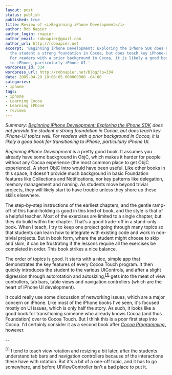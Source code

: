 ```yaml
---
layout: post
status: publish
published: true
title: Review of <i>Beginning iPhone Development</i>
author: Rob Napier
author_login: rnapier
author_email: robnapier@gmail.com
author_url: http://robnapier.net
excerpt: 'Beginning iPhone Development: Exploring the iPhone SDK does not provide
  the student a strong foundation in Cocoa, but does teach key iPhone-UI topics well.
  For readers with a prior background in Cocoa, it is likely a good book for transitioning
  to iPhone, particularly iPhone UI.'
wordpress_id: 334
wordpress_url: http://robnapier.net/blog/?p=334
date: 2009-04-29 18:06:05.000000000 -04:00
categories:
- iphone
tags:
- iphone
- Learning Cocoa
- Learning iPhone
- reviews
---
```

<i>Summary: <a href="http://www.amazon.com/gp/product/1430216263?ie=UTF8&tag=cocoaphony-20&linkCode=as2&camp=1789&creative=390957&creativeASIN=1430216263">Beginning iPhone Development: Exploring the iPhone SDK</a><img src="http://www.assoc-amazon.com/e/ir?t=cocoaphony-20&l=as2&o=1&a=1430216263" width="1" height="1" border="0" alt="" style="border:none !important; margin:0px !important;" /> does not provide the student a strong foundation in Cocoa, but does teach key iPhone-UI topics well. For readers with a prior background in Cocoa, it is likely a good book for transitioning to iPhone, particularly iPhone UI.</i>

<i>Beginning iPhone Development</i> is a pretty good book. It assumes you already have some background in ObjC, which makes it harder for people without any Cocoa experience (the most common place to get ObjC experience). A short ObjC intro would have been useful. Like other books in this space, it doesn't provide much background in basic Foundation features like Collections and Notifications, nor key patterns like delegation, memory management and naming. As students move beyond trivial projects, they will likely start to have trouble unless they shore up these skills elsewhere.
<!-- more -->
The step-by-step instructions of the earliest chapters, and the gentle ramp-off of this hand-holding is good in this kind of book, and the style is that of a helpful teacher. Most of the exercises are limited to a single chapter, but they do build within the chapter. That's a good trade-off in a stand-only book. When I teach, I try to keep one project going through many topics so that students can learn how to integrate with existing code and work in non-trivial projects. But in book form, where the student might choose to skip and skim, it can be frustrating if the lessons require all the exercises be completed in order. This book strikes a nice balance.

The order of topics is good. It starts with a nice, simple app that demonstrates the key features of every Cocoa Touch program. It then quickly introduces the student to the various UIControls, and after a slight digression through autorotation and autosizing,<sup><a href="#footnote-1">[1]</a></sup> gets into the meat of view controllers, tab bars, table views and navigation controllers (which are the heart of iPhone UI development).

It could really use some discussion of networking issues, which are a major concern on iPhone. Like most of the iPhone books I've seen, it's focused mostly on UI issues, which is only half the story. As such, it looks like a good book for transitioning someone who already knows Cocoa (and thus Foundation) over to Cocoa Touch. But I think this is a poor first step into Cocoa. I'd certainly consider it as a second book after <a href="http://www.amazon.com/gp/product/0321503619?ie=UTF8&tag=cocoaphony-20&linkCode=as2&camp=1789&creative=390957&creativeASIN=0321503619"><em>Cocoa Programming</em></a><img src="http://www.assoc-amazon.com/e/ir?t=cocoaphony-20&l=as2&o=1&a=0321503619" width="1" height="1" border="0" alt="" style="border:none !important; margin:0px !important;" />, however.

--

<sup><a name="#footnote-1">[1]</a></sup> I tend to teach view rotation and resizing a bit later, after the students understand tab bars and navigation controllers because of the interactions these have with rotation. But it's a bit of a one-off topic, and it has to go somewhere, and before UIViewController isn't a bad place to put it.
